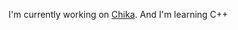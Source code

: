 I'm currently working on [Chika](https://discord.com/oauth2/authorize?client_id=723745070573944902&permissions=1377007168534&scope=applications.commands+bot). And I'm learning C++

<!--
**Pandadroid/Pandadroid** is a ✨ _special_ ✨ repository because its `README.md` (this file) appears on your GitHub profile.

Here are some ideas to get you started:

- 🔭 I’m currently working on ...
- 🌱 I’m currently learning ...
- 👯 I’m looking to collaborate on ...
- 🤔 I’m looking for help with ...
- 💬 Ask me about ...
- 📫 How to reach me: ...
- 😄 Pronouns: ...
- ⚡ Fun fact: ...
-->
